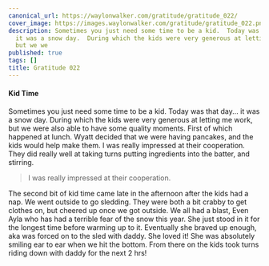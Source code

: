 ```yaml
---
canonical_url: https://waylonwalker.com/gratitude/gratitude_022/
cover_image: https://images.waylonwalker.com/gratitude/gratitude_022.png
description: Sometimes you just need some time to be a kid.  Today was that day...
  it was a snow day.  During which the kids were very generous at letting me work,
  but we we
published: true
tags: []
title: Gratitude 022
---
```


#### Kid Time

Sometimes you just need some time to be a kid.  Today was that day... it was a snow day.  During which the kids were very generous at letting me work, but we were also able to have some quality moments.  First of which happened at lunch.  Wyatt decided that we were having pancakes, and the kids would help make them.   I was really impressed at their cooperation.  They did really well at taking turns putting ingredients into the batter, and stirring.

> I was really impressed at their cooperation.

The second bit of kid time came late in the afternoon after the kids had a nap.  We went outside to go sledding.  They were both a bit crabby to get clothes on, but cheered up once we got outside.  We all had a blast, Even Ayla who has had a terrible fear of the snow this year.  She just stood in it for the longest time before warming up to it.  Eventually she braved up enough, aka was forced on to the sled with daddy.  She loved it! She was absolutely smiling ear to ear when we hit the bottom.  From there on the kids took turns riding down with daddy for the next 2 hrs!